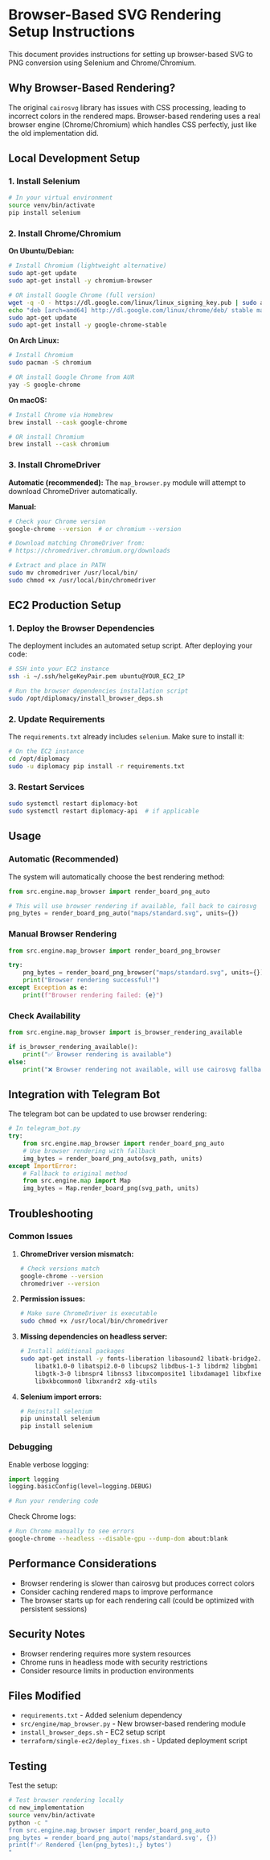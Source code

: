 # Browser-Based SVG Rendering Setup Instructions

This document provides instructions for setting up browser-based SVG to PNG conversion using Selenium and Chrome/Chromium.

## Why Browser-Based Rendering?

The original `cairosvg` library has issues with CSS processing, leading to incorrect colors in the rendered maps. Browser-based rendering uses a real browser engine (Chrome/Chromium) which handles CSS perfectly, just like the old implementation did.

## Local Development Setup

### 1. Install Selenium

```bash
# In your virtual environment
source venv/bin/activate
pip install selenium
```

### 2. Install Chrome/Chromium

**On Ubuntu/Debian:**
```bash
# Install Chromium (lightweight alternative)
sudo apt-get update
sudo apt-get install -y chromium-browser

# OR install Google Chrome (full version)
wget -q -O - https://dl.google.com/linux/linux_signing_key.pub | sudo apt-key add -
echo "deb [arch=amd64] http://dl.google.com/linux/chrome/deb/ stable main" | sudo tee /etc/apt/sources.list.d/google-chrome.list
sudo apt-get update
sudo apt-get install -y google-chrome-stable
```

**On Arch Linux:**
```bash
# Install Chromium
sudo pacman -S chromium

# OR install Google Chrome from AUR
yay -S google-chrome
```

**On macOS:**
```bash
# Install Chrome via Homebrew
brew install --cask google-chrome

# OR install Chromium
brew install --cask chromium
```

### 3. Install ChromeDriver

**Automatic (recommended):**
The `map_browser.py` module will attempt to download ChromeDriver automatically.

**Manual:**
```bash
# Check your Chrome version
google-chrome --version  # or chromium --version

# Download matching ChromeDriver from:
# https://chromedriver.chromium.org/downloads

# Extract and place in PATH
sudo mv chromedriver /usr/local/bin/
sudo chmod +x /usr/local/bin/chromedriver
```

## EC2 Production Setup

### 1. Deploy the Browser Dependencies

The deployment includes an automated setup script. After deploying your code:

```bash
# SSH into your EC2 instance
ssh -i ~/.ssh/helgeKeyPair.pem ubuntu@YOUR_EC2_IP

# Run the browser dependencies installation script
sudo /opt/diplomacy/install_browser_deps.sh
```

### 2. Update Requirements

The `requirements.txt` already includes `selenium`. Make sure to install it:

```bash
# On the EC2 instance
cd /opt/diplomacy
sudo -u diplomacy pip install -r requirements.txt
```

### 3. Restart Services

```bash
sudo systemctl restart diplomacy-bot
sudo systemctl restart diplomacy-api  # if applicable
```

## Usage

### Automatic (Recommended)

The system will automatically choose the best rendering method:

```python
from src.engine.map_browser import render_board_png_auto

# This will use browser rendering if available, fall back to cairosvg
png_bytes = render_board_png_auto("maps/standard.svg", units={})
```

### Manual Browser Rendering

```python
from src.engine.map_browser import render_board_png_browser

try:
    png_bytes = render_board_png_browser("maps/standard.svg", units={})
    print("Browser rendering successful!")
except Exception as e:
    print(f"Browser rendering failed: {e}")
```

### Check Availability

```python
from src.engine.map_browser import is_browser_rendering_available

if is_browser_rendering_available():
    print("✅ Browser rendering is available")
else:
    print("❌ Browser rendering not available, will use cairosvg fallback")
```

## Integration with Telegram Bot

The telegram bot can be updated to use browser rendering:

```python
# In telegram_bot.py
try:
    from src.engine.map_browser import render_board_png_auto
    # Use browser rendering with fallback
    img_bytes = render_board_png_auto(svg_path, units)
except ImportError:
    # Fallback to original method
    from src.engine.map import Map
    img_bytes = Map.render_board_png(svg_path, units)
```

## Troubleshooting

### Common Issues

1. **ChromeDriver version mismatch:**
   ```bash
   # Check versions match
   google-chrome --version
   chromedriver --version
   ```

2. **Permission issues:**
   ```bash
   # Make sure ChromeDriver is executable
   sudo chmod +x /usr/local/bin/chromedriver
   ```

3. **Missing dependencies on headless server:**
   ```bash
   # Install additional packages
   sudo apt-get install -y fonts-liberation libasound2 libatk-bridge2.0-0 \
       libatk1.0-0 libatspi2.0-0 libcups2 libdbus-1-3 libdrm2 libgbm1 \
       libgtk-3-0 libnspr4 libnss3 libxcomposite1 libxdamage1 libxfixes3 \
       libxkbcommon0 libxrandr2 xdg-utils
   ```

4. **Selenium import errors:**
   ```bash
   # Reinstall selenium
   pip uninstall selenium
   pip install selenium
   ```

### Debugging

Enable verbose logging:

```python
import logging
logging.basicConfig(level=logging.DEBUG)

# Run your rendering code
```

Check Chrome logs:
```bash
# Run Chrome manually to see errors
google-chrome --headless --disable-gpu --dump-dom about:blank
```

## Performance Considerations

- Browser rendering is slower than cairosvg but produces correct colors
- Consider caching rendered maps to improve performance
- The browser starts up for each rendering call (could be optimized with persistent sessions)

## Security Notes

- Browser rendering requires more system resources
- Chrome runs in headless mode with security restrictions
- Consider resource limits in production environments

## Files Modified

- `requirements.txt` - Added selenium dependency
- `src/engine/map_browser.py` - New browser-based rendering module  
- `install_browser_deps.sh` - EC2 setup script
- `terraform/single-ec2/deploy_fixes.sh` - Updated deployment script

## Testing

Test the setup:

```bash
# Test browser rendering locally
cd new_implementation
source venv/bin/activate
python -c "
from src.engine.map_browser import render_board_png_auto
png_bytes = render_board_png_auto('maps/standard.svg', {})
print(f'✅ Rendered {len(png_bytes):,} bytes')
"
``` 